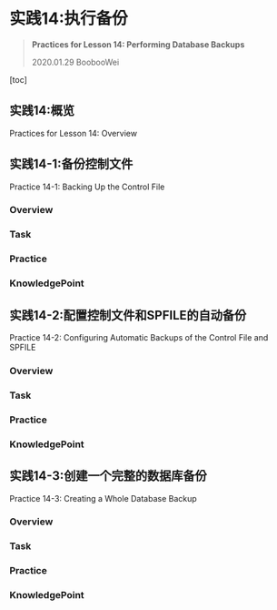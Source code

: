 # 实践14:执行备份

> **Practices for Lesson 14: Performing Database Backups**
>
> 2020.01.29 BoobooWei

[toc]

## 实践14:概览

Practices for Lesson 14: Overview

## 实践14-1:备份控制文件

Practice 14-1: Backing Up the Control File

### Overview

### Task

### Practice

### KnowledgePoint

## 实践14-2:配置控制文件和SPFILE的自动备份

Practice 14-2: Configuring Automatic Backups of the Control File and SPFILE

### Overview

### Task

### Practice

### KnowledgePoint

## 实践14-3:创建一个完整的数据库备份

Practice 14-3: Creating a Whole Database Backup

### Overview

### Task

### Practice

### KnowledgePoint